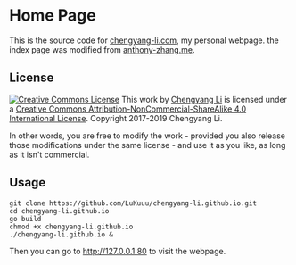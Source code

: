
Home Page
=========

This is the source code for [chengyang-li.com](http://chengyang-li.com), my personal webpage.
the index page was modified from  [anthony-zhang.me](https://github.com/Uberi/uberi.github.io).


License
-------

<div class="license">
	<a rel="license" href="http://creativecommons.org/licenses/by-nc-sa/4.0/"><img alt="Creative Commons License" style="border-width:0" src="https://i.creativecommons.org/l/by-nc-sa/4.0/80x15.png" /></a> This work by <a xmlns:cc="http://creativecommons.org/ns#" href="http://chengyang-li.com" property="cc:attributionName" rel="cc:attributionURL">Chengyang Li</a> is licensed under a <a rel="license" href="http://creativecommons.org/licenses/by-nc-sa/4.0/">Creative Commons Attribution-NonCommercial-ShareAlike 4.0 International License</a>.
	Copyright 2017-2019 Chengyang Li.
</div>



In other words, you are free to modify the work - provided you also release those modifications under the same license - and use it as you like, as long as it isn't commercial.

Usage
-------
	git clone https://github.com/LuKuuu/chengyang-li.github.io.git
	cd chengyang-li.github.io
	go build
	chmod +x chengyang-li.github.io
	./chengyang-li.github.io &
Then you can go to http://127.0.0.1:80 to visit the webpage.
